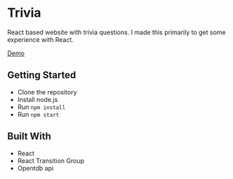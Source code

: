 # Trivia

React based website with trivia questions. I made this primarily to get some experience with React.

[Demo](https://imaginative-eclair-d1d37e.netlify.app/)


## Getting Started

- Clone the repository
- Install node.js
- Run `npm install`
- Run `npm start`


## Built With

- React
- React Transition Group
- Opentdb api
